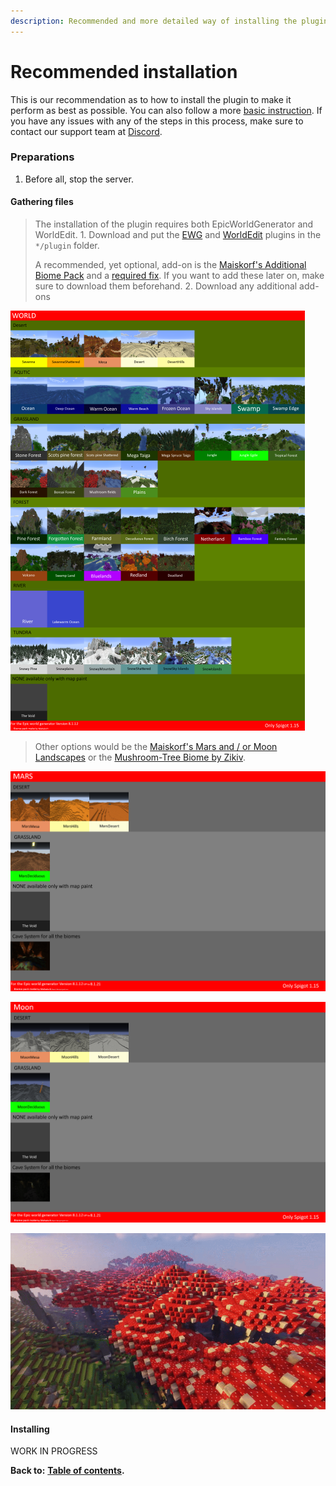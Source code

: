 ```yaml
---
description: Recommended and more detailed way of installing the plugin.
---
```


# Recommended installation

This is our recommendation as to how to install the plugin to make it perform as best as possible. You can also follow a more [basic instruction](https://docs.dynamic-bytes.com/basic-installation). If you have any issues with any of the steps in this process, make sure to contact our support team at [Discord](https://discord.gg/Jq3ecb3).

### Preparations

1. Before all, stop the server.

#### Gathering files

> The installation of the plugin requires both EpicWorldGenerator and WorldEdit. 1. Download and put the [EWG](https://www.spigotmc.org/resources/epicworldgenerator-1-14-1-15-2-support-all-update-aquatic-features.8067/) and [WorldEdit](https://dev.bukkit.org/projects/worldedit) plugins in the `*/plugin` folder.
>
> A recommended, yet optional, add-on is the [Maiskorf's Additional Biome Pack](https://1drv.ms/u/s!AmrRJ70wu8OUgZFrT8lExKbsl8NSmw?e=CgumZH) and a [required fix](https://discord.com/channels/576841187256827905/576844840847802398/711257243953266755). If you want to add these later on, make sure to download them beforehand. 2. Download any additional add-ons

![Maiskorf&apos;s Additional Biome Pack](../.gitbook/assets/afbeelding%20%281%29.png)

> Other options would be the [Maiskorf's Mars and / or Moon Landscapes](https://discordapp.com/channels/576841187256827905/576844840847802398/714083091504693278) or the [Mushroom-Tree Biome by Zikiv](https://discordapp.com/channels/576841187256827905/576844840847802398/710821492321157170).

![Maiskorf&apos;s Mars Landscapes](../.gitbook/assets/afbeelding%20%283%29.png)

![Maiskorf&apos;s Moon Landscapes](../.gitbook/assets/afbeelding%20%284%29.png)

![Zikiv&apos;s Mushroom Biome](../.gitbook/assets/afbeelding%20%285%29.png)

#### Installing

WORK IN PROGRESS

**Back to:** [**Table of contents**](https://docs.dynamic-bytes.com/table-of-contents)**.**

